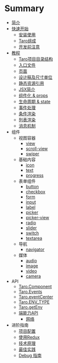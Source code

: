 # Summary

* [简介](README.md)
* [快速开始](GETTING-STARTED.md)
  * [安装使用](GETTING-STARTED.md#安装)
  * [Taro组成](composition.md)
  * [开发前注意](before-dev-remind.md)
* [教程](tutorial.md)
  * [Taro项目目录结构](tutorial.md#项目目录结构)
  * [入口文件](tutorial.md#入口文件)
  * [页面](tutorial.md#页面)
  * [设计稿及尺寸单位](size.md)
  * [静态资源引用](static-reference.md)
  * [JSX简介](jsx.md)
  * [组件化 & props](props.md)
  * [生命周期 & state](state.md)
  * [事件处理](event.md)
  * [条件渲染](condition.md)
  * [列表渲染](list.md)
  * [消息机制](events.md)
* 组件
  * 视图容器
    * [view](components/viewContainer/view.md)
    * [scroll-view](components/viewContainer/scroll-view.md)
    * [swiper](components/viewContainer/swiper.md)
  * 基础内容
    * [icon](components/base/icon.md)
    * [text](components/base/text.md)
    * [progress](components/base/progress.md)
  * 表单组件
    * [button](components/forms/button.md)
    * [checkbox](components/forms/checkbox.md)
    * [form](components/forms/form.md)
    * [input](components/forms/input.md)
    * [label](components/forms/label.md)
    * [picker](components/forms/picker.md)
    * [picker-view](components/forms/picker-view.md)
    * [radio](components/forms/radio.md)
    * [slider](components/forms/slider.md)
    * [switch](components/forms/switch.md)
    * [textarea](components/forms/textarea.md)
  * 导航
    * [navigator](components/navig/navigator.md)
  * 媒体
    * [audio](components/media/audio.md)
    * [image](components/media/image.md)
    * [video](components/media/video.md)
    * [camera](components/media/camera.md)
* API
  * [Taro.Component](component.md)
  * [Taro.Events](events.md)
  * [Taro.eventCenter](events.md)
  * [Taro.ENV_TYPE](env.md#Taro.ENV_TYPE)
  * [Taro.getEnv](env.md#Taro.getEnv())
  * [端能力API](native-api.md)
    * [网络](native-api.md#网络)
* 进阶指南
  * [项目配置](config.md)
  * [使用Redux](redux.md)
  * [技术原理](principle.md)
  * [最佳实践](best-practice.md)
  * [Debug 指南](debug.md)
